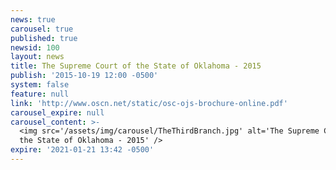 ```yaml
---
news: true
carousel: true
published: true
newsid: 100
layout: news
title: The Supreme Court of the State of Oklahoma - 2015
publish: '2015-10-19 12:00 -0500'
system: false
feature: null
link: 'http://www.oscn.net/static/osc-ojs-brochure-online.pdf'
carousel_expire: null
carousel_content: >-
  <img src='/assets/img/carousel/TheThirdBranch.jpg' alt='The Supreme Court of
  the State of Oklahoma - 2015' />
expire: '2021-01-21 13:42 -0500'
---
```

